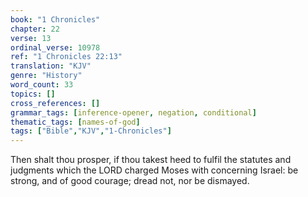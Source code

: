 ```yaml
---
book: "1 Chronicles"
chapter: 22
verse: 13
ordinal_verse: 10978
ref: "1 Chronicles 22:13"
translation: "KJV"
genre: "History"
word_count: 33
topics: []
cross_references: []
grammar_tags: [inference-opener, negation, conditional]
thematic_tags: [names-of-god]
tags: ["Bible","KJV","1-Chronicles"]
---
```

Then shalt thou prosper, if thou takest heed to fulfil the statutes and judgments which the LORD charged Moses with concerning Israel: be strong, and of good courage; dread not, nor be dismayed.
